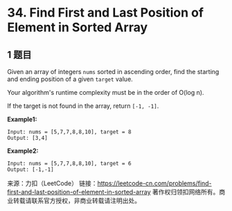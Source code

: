 # 34. Find First and Last Position of Element in Sorted Array

## 1 题目

Given an array of integers ```nums``` sorted in ascending order, find the starting and ending position of a given ```target``` value.

Your algorithm's runtime complexity must be in the order of O(log n).

If the target is not found in the array, return ```[-1, -1]```.

**Example1:**

```
Input: nums = [5,7,7,8,8,10], target = 8
Output: [3,4]
```

**Example2:**

```
Input: nums = [5,7,7,8,8,10], target = 6
Output: [-1,-1]
```



来源：力扣（LeetCode）
链接：https://leetcode-cn.com/problems/find-first-and-last-position-of-element-in-sorted-array
著作权归领扣网络所有。商业转载请联系官方授权，非商业转载请注明出处。